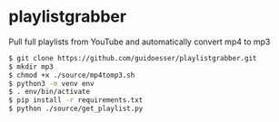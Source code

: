 # playlistgrabber

Pull full playlists from YouTube and automatically convert mp4 to mp3

```bash 
$ git clone https://github.com/guidoesser/playlistgrabber.git 
$ mkdir mp3
$ chmod +x ./source/mp4tomp3.sh
$ python3 -m venv env 
$ . env/bin/activate
$ pip install -r requirements.txt
$ python ./source/get_playlist.py
```

